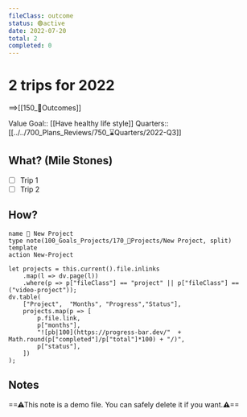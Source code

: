 ```yaml
---
fileClass: outcome  
status: 🟢active
date: 2022-07-20  
total: 2
completed: 0
---
```


# 2 trips for 2022
==>[[150_🎯Outcomes]]

Value Goal:: [[Have healthy life style]]
Quarters:: [[../../700_Plans_Reviews/750_⌛Quarters/2022-Q3]]  

## What? (Mile Stones)
- [ ] Trip 1
- [ ] Trip 2

## How?
```button
name 💎 New Project
type note(100_Goals_Projects/170_💎Projects/New Project, split) template
action New-Project
```
```dataviewjs
let projects = this.current().file.inlinks
	.map(l => dv.page(l))
    .where(p => p["fileClass"] == "project" || p["fileClass"] == ("video-project"));
dv.table(
    ["Project",  "Months", "Progress","Status"],
    projects.map(p => [
        p.file.link,
        p["months"],
        "![pb|100](https://progress-bar.dev/"  + Math.round(p["completed"]/p["total"]*100) + "/)",
        p["status"],
    ])
);
```

## Notes
==⚠This note is a demo file. You can safely delete it if you want.⚠==
